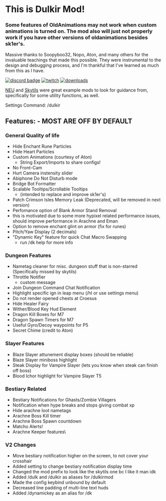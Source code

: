 # This is Dulkir Mod!
### Some features of OldAnimations may not work when custom animations is turned on. The mod also will just not properly work if you have other versions of oldanimations besides sk1er's.
Massive thanks to Soopyboo32, Nopo, Aton, and many others for the invaluable teachings that made this possible.
They were instrumental to the design and debugging process, and I'm thankful that I've learned as much from this
as I have.

[![discord badge](https://img.shields.io/discord/819011720001224735?label=discord&color=9089DA&logo=discord&style=for-the-badge)](https://discord.gg/WnJwrNZQSn)
[![twitch](https://img.shields.io/twitch/status/dulkir?style=for-the-badge)](https://www.twitch.tv/dulkir)
[![downloads](https://img.shields.io/github/downloads/inglettronald/DulkirMod/total?style=for-the-badge)](https://github.com/inglettronald/DulkirMod)


[NEU](https://github.com/Moulberry/NotEnoughUpdates) and [Skytils](https://github.com/Skytils/SkytilsMod) were great example mods to look for guidance from, specifically for some utility functions, as well.

Settings Command: /dulkir

## Features: - MOST ARE OFF BY DEFAULT

### General Quality of life
- Hide Enchant Rune Particles
- Hide Heart Particles
- Custom Animations (courtesy of Aton)
  - String Export/Imports to share configs!
- No Front-Cam
- Hurt Camera instensity slider
- Abiphone Do Not Disturb mode
- Bridge Bot Formatter
- Scalable Tooltips/Scrollable Tooltips
  - (intended to replace and improve sk1er's)
- Patch Crimson Isles Memory Leak (Deprecated, will be removed in next version)
- Perfomance option of Blank Armor Stand Removal
 - this is motivated due to some more hypixel related performance issues, should improve performance in Arachne and Eman
- Option to remove enchant glint on armor (fix for runes)
- Pitch/Yaw Display (2 decimals)
- "Dynamic Key" feature for quick Chat Macro Swapping
   - run /dk help for more info

### Dungeon Features
- Nametag cleaner for misc. dungeon stuff that is non-starred (Specifically missed by skytils)
- Throttle Notifier
  - custom message
- Join Dungeon Command Chat Notification
- Highlight specific ign in leap menu (/hl <user> or use settings menu)
- Do not render opened chests at Croesus
- Hide Healer Fairy
- Wither/Blood Key Hud Element
- Dragon Kill Boxes for M7
- Dragon Spawn Timers for M7
- Useful Gyro/Decoy waypoints for P5
- Secret Chime (credit to Aton)

### Slayer Features
- Blaze Slayer attunement display boxes (should be reliable)
- Blaze Slayer miniboss highlight
- Steak Display for Vampire Slayer (lets you know when steak can finish off boss)
- Blood Ichor highlight for Vampire Slayer T5
  
### Bestiary Related
- Bestiary Notifications for Ghasts/Zombie Villagers
- Notification when hype breaks and stops giving combat xp
- Hide arachne loot nametags
- Arachne Boss Kill timer
- Arachne Boss Spawn countdown
- Matcho Alerts!
- Arachne Keeper features\

### V2 Changes
- Move bestiary notification higher on the screen, to not cover your crosshair
- Added setting to change bestiary notification display time
- Changed the mod prefix to look like the skytils one bc I like it man idk
- Added /dulk and /dulkir as aliases for /dulkirmod
- Made the config keybind unbound by default
- Decreased line padding of multi-line text huds
- Added /dynamickey as an alias for /dk